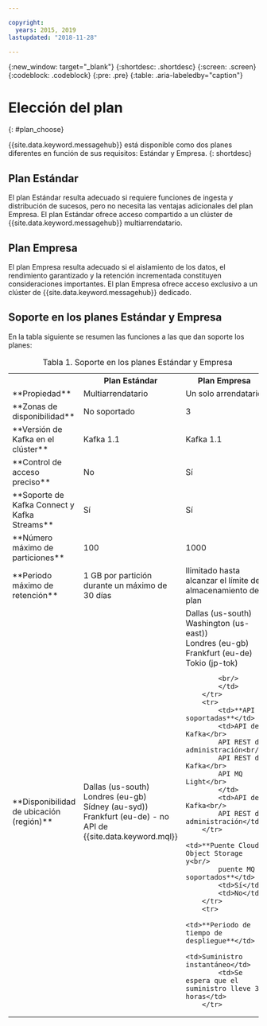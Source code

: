 ```yaml
---

copyright:
  years: 2015, 2019
lastupdated: "2018-11-28"

---
```


{:new_window: target="_blank"}
{:shortdesc: .shortdesc}
{:screen: .screen}
{:codeblock: .codeblock}
{:pre: .pre}
{:table: .aria-labeledby="caption"}

# Elección del plan 
{: #plan_choose}

{{site.data.keyword.messagehub}} está disponible como dos planes diferentes en función de sus requisitos: Estándar y Empresa.
{: shortdesc}

## Plan Estándar

El plan Estándar resulta adecuado si requiere funciones de ingesta y distribución de sucesos, pero no necesita las ventajas adicionales del plan Empresa. El plan Estándar ofrece acceso compartido a un clúster de {{site.data.keyword.messagehub}} multiarrendatario.

## Plan Empresa 

El plan Empresa resulta adecuado si el aislamiento de los datos, el rendimiento garantizado y la retención incrementada constituyen consideraciones importantes. El plan Empresa ofrece acceso exclusivo a un clúster de {{site.data.keyword.messagehub}} dedicado.

## Soporte en los planes Estándar y Empresa

En la tabla siguiente se resumen las funciones a las que dan soporte los planes:

<table>
    <caption>Tabla 1. Soporte en los planes Estándar y Empresa</caption>
      <tr>
	        <th></th>
		    <th>Plan Estándar</th>
		    <th>Plan Empresa</th>
        </tr>
		<tr>
			<td>**Propiedad**</td>
			<td>Multiarrendatario </td>
			<td>Un solo arrendatario</td>
		</tr>
        <tr>
			<td>**Zonas de disponibilidad**</td>
			<td>No soportado</td>
			<td>3</td>
		</tr>
	  		<tr>
			<td>**Versión de Kafka en el clúster**</td>
			<td>Kafka 1.1</td>
			<td>Kafka 1.1</td>
		</tr>
		<tr>
			<td>**Control de acceso preciso**</td>
			<td>No</td>
			<td>Sí</td>
		</tr>
		<tr>
			<td>**Soporte de Kafka Connect y Kafka Streams**</td>
			<td>Sí</td>
			<td>Sí</td>
		</tr>
		<tr>
			<td>**Número máximo de particiones**</td>
			<td>100</td>
			<td>1000</td>
		</tr>
		<tr>
			<td>**Periodo máximo de retención**</td>
			<td>1 GB por partición durante un máximo de 30 días </td>
			<td>Ilimitado hasta alcanzar el límite de almacenamiento del plan </td>
		</tr>
		<tr>
			<td>**Disponibilidad de ubicación (región)**</td>
			<td>Dallas (us-south)</br>
			Londres (eu-gb)</br>
			Sídney (au-syd))</br>
			Frankfurt (eu-de) - no API de {{site.data.keyword.mql}} </td>
			<td>Dallas (us-south)</br>
			Washington (us-east))<br/>
			Londres (eu-gb)<br/>
			Frankfurt (eu-de)<br/>
			Tokio (jp-tok)<br/>

			<br/>
			</td>
		</tr>
		<tr>
     	    <td>**API soportadas**</td>
			<td>API de Kafka</br>
			API REST de administración<br/>
			API REST de Kafka</br>
			API MQ Light</br>
		    </td>
			<td>API de Kafka<br/>
			API REST de administración</td>
		</tr>
			<td>**Puente Cloud Object Storage y<br/>
			puente MQ soportados**</td>
			<td>Sí</td>
			<td>No</td>
		</tr>
		<tr>
			<td>**Periodo de tiempo de despliegue**</td>
			<td>Suministro instantáneo</td>
			<td>Se espera que el suministro lleve 3 horas</td>
		</tr>

</table>


<!--
## {{site.data.keyword.Bluemix_notm}} Public environment
{: notoc}

{{site.data.keyword.Bluemix_notm}} Public provides an
economical public cloud service where you pay for what you use and share infrastructure with
others.

In {{site.data.keyword.Bluemix_notm}} Public, the cost of
{{site.data.keyword.messagehub}} is determined by two factors: the
number of partitions that you use and the number of messages that you send and receive. There is no
charge for message data while it is retained on the topics, but the data that each partition retains
is capped at 1 GB.

For more information, see [{{site.data.keyword.Bluemix_notm}} Public ![External link icon](../../icons/launch-glyph.svg "External link icon")](https://www.ibm.com/cloud-computing/bluemix/public){:new_window}.
-->

